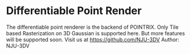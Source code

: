 # Differentiable Point Render
The differentiable point renderer is the backend of POINTRIX. Only Tile based Rasterization on 3D Gaussian is supported here. But more features will be supported soon.
Visit us at https://github.com/NJU-3DV
Author: NJU-3DV

